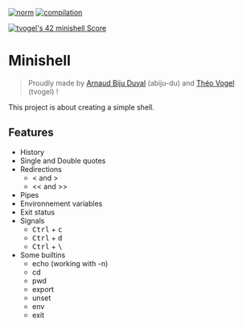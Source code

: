 [![norm](https://github.com/theovgl/minishell/actions/workflows/norm.yml/badge.svg)](https://github.com/theovgl/minishell/actions/workflows/norm.yml) [![compilation](https://github.com/theovgl/minishell/actions/workflows/compilation.yml/badge.svg)](https://github.com/theovgl/minishell/actions/workflows/compilation.yml)

[![tvogel's 42 minishell Score](https://badge42.vercel.app/api/v2/cl1rubgx8001609k1l1ufwdr6/project/2488080)](https://github.com/JaeSeoKim/badge42)

# Minishell

> Proudly made by [Arnaud Biju Duval](https://github.com/ArnaudBD) (abiju-du) and [Théo Vogel](https://github.com/theovgl) (tvogel) ! 

This project is about creating a simple shell.

## Features

- History
- Single and Double quotes
- Redirections
  - < and >
  - << and >>
- Pipes
- Environnement variables
- Exit status
- Signals
  - <kbd>Ctrl</kbd> + <kbd>c</kbd>
  - <kbd>Ctrl</kbd> + <kbd>d</kbd>
  - <kbd>Ctrl</kbd> + <kbd>\\</kbd>
- Some builtins
  - echo (working with -n)
  - cd
  - pwd
  - export
  - unset
  - env
  - exit

